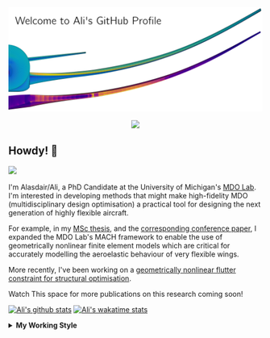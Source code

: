 <!--
# Welcome to Ali's github profile


-->

![banner](https://raw.githubusercontent.com/A-CGray/A-CGray/main/Images/GitHubProfileBanner.png)
<p align='center'>
<a href="https://www.linkedin.com/in/alasdaircgray/"><img height="30" src="https://github.com/WaylonWalker/WaylonWalker/blob/main/icon/linkedin.png?raw=true"></a>
</p>

## Howdy! 👋

![](https://komarev.com/ghpvc/?username=A-CGray&color=blue)

I'm Alasdair/Ali, a PhD Candidate at the University of Michigan's [MDO Lab](http://mdolab.engin.umich.edu).
I'm interested in developing methods that might make high-fidelity MDO (multidisciplinary design optimisation) a practical tool for designing the next generation of highly flexible aircraft.

For example, in my [MSc thesis](http://resolver.tudelft.nl/uuid:1a6b5001-d213-40d9-bc2c-5e831eda527d), and the [corresponding conference paper](https://www.researchgate.net/publication/348242101_Geometrically_Nonlinear_High-fidelity_Aerostructural_Optimization_for_Highly_Flexible_Wings), I expanded the MDO Lab's MACH framework to enable the use of geometrically nonlinear finite element models which are critical for accurately modelling the aeroelastic behaviour of very flexible wings.

More recently, I've been working on a [geometrically nonlinear flutter constraint for structural optimisation](https://www.researchgate.net/publication/357429071_High-Fidelity_Gradient-Based_Wing_Structural_Optimization_Including_a_Geometrically_Nonlinear_Flutter_Constraint).

Watch This space for more publications on this research coming soon!

<!--
**A-CGray/A-CGray** is a ✨ _special_ ✨ repository because its `README.md` (this file) appears on your GitHub profile.

Here are some ideas to get you started:

- 🔭 I’m currently working on ...
- 🌱 I’m currently learning ...
- 👯 I’m looking to collaborate on ...
- 🤔 I’m looking for help with ...
- 💬 Ask me about ...
- 📫 How to reach me: ...
- 😄 Pronouns: ...
- ⚡ Fun fact: ...
-->


[![Ali's github stats](https://github-readme-stats.vercel.app/api?username=A-CGray)](https://github.com/anuraghazra/github-readme-stats)
[![Ali's wakatime stats](https://github-readme-stats.vercel.app/api/wakatime?username=ACGray)](https://github.com/anuraghazra/github-readme-stats)


<details>
  <summary>
    <strong>My Working Style</strong>
  </summary>
  
  <!--START_SECTION:waka-->
![Code Time](http://img.shields.io/badge/Code%20Time-1%2C486%20hrs%2019%20mins-blue)

![Lines of code](https://img.shields.io/badge/From%20Hello%20World%20I%27ve%20Written-11%20Million%20lines%20of%20code-blue)

**I'm an Early 🐤** 

```text
🌞 Morning    85 commits     ████░░░░░░░░░░░░░░░░░░░░░   18.6% 
🌆 Daytime    171 commits    █████████░░░░░░░░░░░░░░░░   37.42% 
🌃 Evening    176 commits    █████████░░░░░░░░░░░░░░░░   38.51% 
🌙 Night      25 commits     █░░░░░░░░░░░░░░░░░░░░░░░░   5.47%

```
📅 **I'm Most Productive on Thursday** 

```text
Monday       62 commits     ███░░░░░░░░░░░░░░░░░░░░░░   13.57% 
Tuesday      68 commits     ███░░░░░░░░░░░░░░░░░░░░░░   14.88% 
Wednesday    65 commits     ███░░░░░░░░░░░░░░░░░░░░░░   14.22% 
Thursday     120 commits    ██████░░░░░░░░░░░░░░░░░░░   26.26% 
Friday       90 commits     █████░░░░░░░░░░░░░░░░░░░░   19.69% 
Saturday     14 commits     ░░░░░░░░░░░░░░░░░░░░░░░░░   3.06% 
Sunday       38 commits     ██░░░░░░░░░░░░░░░░░░░░░░░   8.32%

```


📊 **This Week I Spent My Time On** 

```text
💬 Programming Languages: 
Markdown                 3 hrs 45 mins       ████████████░░░░░░░░░░░░░   47.89% 
TeX                      2 hrs 2 mins        ██████░░░░░░░░░░░░░░░░░░░   26.0% 
Python                   1 hr 54 mins        ██████░░░░░░░░░░░░░░░░░░░   24.36% 
BibTeX                   5 mins              ░░░░░░░░░░░░░░░░░░░░░░░░░   1.11% 
Bash                     2 mins              ░░░░░░░░░░░░░░░░░░░░░░░░░   0.59%

🔥 Editors: 
VS Code                  7 hrs 51 mins       █████████████████████████   100.0%

🐱‍💻 Projects: 
R0                       3 hrs 14 mins       ██████████░░░░░░░░░░░░░░░   41.26% 
FDvADComp                1 hr 57 mins        ██████░░░░░░░░░░░░░░░░░░░   24.95% 
62b0a602752f278f6f1893b1 1 hr 32 mins        █████░░░░░░░░░░░░░░░░░░░░   19.62% 
6241e96ddd61914e8229e996 34 mins             █░░░░░░░░░░░░░░░░░░░░░░░░   7.34% 
mdolab.github.io         31 mins             █░░░░░░░░░░░░░░░░░░░░░░░░   6.63%

💻 Operating System: 
Linux                    7 hrs 51 mins       █████████████████████████   100.0%

```

**I Mostly Code in Python** 

```text
Python                   18 repos            ████████████░░░░░░░░░░░░░   48.65% 
TeX                      8 repos             █████░░░░░░░░░░░░░░░░░░░░   21.62% 
HTML                     3 repos             ██░░░░░░░░░░░░░░░░░░░░░░░   8.11% 
C++                      2 repos             █░░░░░░░░░░░░░░░░░░░░░░░░   5.41% 
Shell                    2 repos             █░░░░░░░░░░░░░░░░░░░░░░░░   5.41%

```


**Timeline**

![Chart not found](https://raw.githubusercontent.com/A-CGray/A-CGray/main/charts/bar_graph.png) 


 Last Updated on 26/06/2022 01:59:05 UTC
<!--END_SECTION:waka-->
</details>

